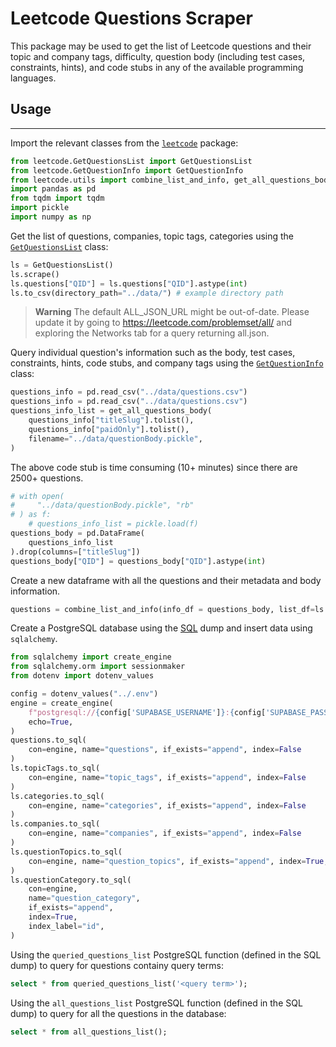 # Leetcode Questions Scraper

This package may be used to get the list of Leetcode questions and their topic and company tags, difficulty, question body (including test cases, constraints, hints), and code stubs in any of the available programming languages.

## Usage

---

Import the relevant classes from the [`leetcode`](/src/leetcode/) package:

```python
from leetcode.GetQuestionsList import GetQuestionsList
from leetcode.GetQuestionInfo import GetQuestionInfo
from leetcode.utils import combine_list_and_info, get_all_questions_body
import pandas as pd
from tqdm import tqdm
import pickle
import numpy as np
```

Get the list of questions, companies, topic tags, categories using the [`GetQuestionsList`](/src/GetQuestionsList) class:

```python
ls = GetQuestionsList()
ls.scrape()
ls.questions["QID"] = ls.questions["QID"].astype(int)
ls.to_csv(directory_path="../data/") # example directory path
```

> **Warning**
> The default ALL_JSON_URL might be out-of-date. Please update it by going to https://leetcode.com/problemset/all/ and exploring the Networks tab for a query returning all.json.

Query individual question's information such as the body, test cases, constraints, hints, code stubs, and company tags using the [`GetQuestionInfo`](/src/leetcode/GetQuestionInfo.py) class:

```python
questions_info = pd.read_csv("../data/questions.csv")
questions_info = pd.read_csv("../data/questions.csv")
questions_info_list = get_all_questions_body(
    questions_info["titleSlug"].tolist(),
    questions_info["paidOnly"].tolist(),
    filename="../data/questionBody.pickle",
)
```

The above code stub is time consuming (10+ minutes) since there are 2500+ questions.

```python
# with open(
#     "../data/questionBody.pickle", "rb"
# ) as f:
    # questions_info_list = pickle.load(f)
questions_body = pd.DataFrame(
    questions_info_list
).drop(columns=["titleSlug"])
questions_body["QID"] = questions_body["QID"].astype(int)
```

Create a new dataframe with all the questions and their metadata and body information.

```python
questions = combine_list_and_info(info_df = questions_body, list_df=ls.questions)
```

Create a PostgreSQL database using the [SQL](/sql/create.sql) dump and insert data using `sqlalchemy`.

```python
from sqlalchemy import create_engine
from sqlalchemy.orm import sessionmaker
from dotenv import dotenv_values

config = dotenv_values("../.env")
engine = create_engine(
    f"postgresql://{config['SUPABASE_USERNAME']}:{config['SUPABASE_PASSWORD']}@{config['SUPABASE_HOSTNAME']}:{config['SUPABASE_PORT']}/{config['SUPABASE_DBNAME']}",
    echo=True,
)
questions.to_sql(
    con=engine, name="questions", if_exists="append", index=False
)
ls.topicTags.to_sql(
    con=engine, name="topic_tags", if_exists="append", index=False
)
ls.categories.to_sql(
    con=engine, name="categories", if_exists="append", index=False
)
ls.companies.to_sql(
    con=engine, name="companies", if_exists="append", index=False
)
ls.questionTopics.to_sql(
    con=engine, name="question_topics", if_exists="append", index=True, index_label="id"
)
ls.questionCategory.to_sql(
    con=engine,
    name="question_category",
    if_exists="append",
    index=True,
    index_label="id",
)
```

Using the `queried_questions_list` PostgreSQL function (defined in the SQL dump) to query for questions containy query terms:

```sql
select * from queried_questions_list('<query term>');
```

Using the `all_questions_list` PostgreSQL function (defined in the SQL dump) to query for all the questions in the database:

```sql
select * from all_questions_list();
```
